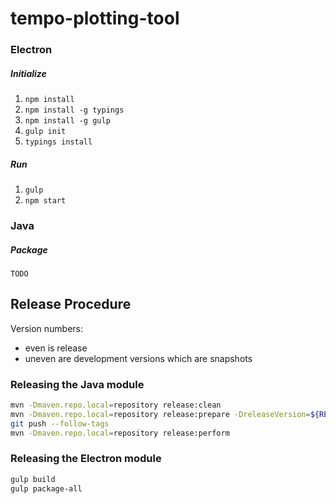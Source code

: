 ﻿# tempo-plotting-tool

### Electron 
##### Initialize
1. `npm install`
2. `npm install -g typings`
3. `npm install -g gulp`
4. `gulp init`
4. `typings install`

##### Run
1. `gulp`
2. `npm start`

### Java
##### Package
`TODO`

## Release Procedure

Version numbers: 
- even is release
- uneven are development versions which are snapshots

### Releasing the Java module

```bash
mvn -Dmaven.repo.local=repository release:clean
mvn -Dmaven.repo.local=repository release:prepare -DreleaseVersion=${RELEASE_VER} -DdevelopmentVersion=${NEW_DEV_VER} -DpushChanges=false
git push --follow-tags
mvn -Dmaven.repo.local=repository release:perform
```

### Releasing the Electron module

```bash
gulp build
gulp package-all
```
